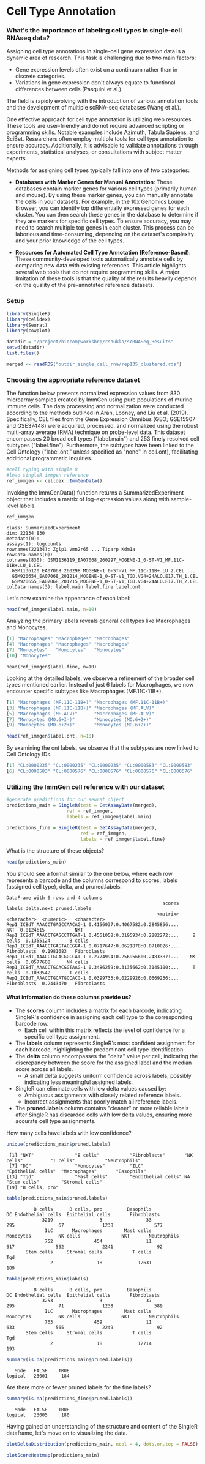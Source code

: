 # Cell Type Annotation

### What's the importance of labeling cell types in single-cell RNAseq data?
Assigning cell type annotations in single-cell gene expression data is a dynamic area of research. This task is challenging due to two main factors:

- Gene expression levels often exist on a continuum rather than in discrete categories.
- Variations in gene expression don't always equate to functional differences between cells (Pasquini et al.).

The field is rapidly evolving with the introduction of various annotation tools and the development of multiple scRNA-seq databases (Wang et al.).

One effective approach for cell type annotation is utilizing web resources. These tools are user-friendly and do not require advanced scripting or programming skills. Notable examples include Azimuth, Tabula Sapiens, and SciBet. Researchers often employ multiple tools for cell type annotation to ensure accuracy. Additionally, it is advisable to validate annotations through experiments, statistical analyses, or consultations with subject matter experts.

Methods for assigning cell types typically fall into one of two categories:

- **Databases with Marker Genes for Manual Annotation**: These databases contain marker genes for various cell types (primarily human and mouse). By using these marker genes, you can manually annotate the cells in your datasets. For example, in the 10x Genomics Loupe Browser, you can identify top differentially expressed genes for each cluster. You can then search these genes in the database to determine if they are markers for specific cell types. To ensure accuracy, you may need to search multiple top genes in each cluster. This process can be laborious and time-consuming, depending on the dataset's complexity and your prior knowledge of the cell types.

- **Resources for Automated Cell Type Annotation (Reference-Based)**: These community-developed tools automatically annotate cells by comparing new data with existing references. This article highlights several web tools that do not require programming skills. A major limitation of these tools is that the quality of the results heavily depends on the quality of the pre-annotated reference datasets.

### Setup

```R
library(SingleR)
library(celldex)
library(Seurat)
library(cowplot)

datadir = "/project/biocompworkshop/rshukla/scRNASeq_Results"
setwd(datadir)
list.files()

merged <- readRDS("outdir_single_cell_rna/rep135_clustered.rds")
```

### Choosing the appropriate reference dataset
The function below presents normalized expression values from 830 microarray samples created by ImmGen using pure populations of murine immune cells. The data processing and normalization were conducted according to the methods outlined in Aran, Looney, and Liu et al. (2019). Specifically, CEL files from the Gene Expression Omnibus (GEO; GSE15907 and GSE37448) were acquired, processed, and normalized using the robust multi-array average (RMA) technique on probe-level data. This dataset encompasses 20 broad cell types ("label.main") and 253 finely resolved cell subtypes ("label.fine"). Furthermore, the subtypes have been linked to the Cell Ontology ("label.ont," unless specified as "none" in cell.ont), facilitating additional programmatic inquiries.

```R
#cell typing with single R
#load singleR immgen reference
ref_immgen <- celldex::ImmGenData()
```
Invoking the ImmGenData() function returns a SummarizedExperiment object that includes a matrix of log-expression values along with sample-level labels.

```R
ref_immgen
```
```
class: SummarizedExperiment 
dim: 22134 830 
metadata(0):
assays(1): logcounts
rownames(22134): Zglp1 Vmn2r65 ... Tiparp Kdm1a
rowData names(0):
colnames(830): GSM1136119_EA07068_260297_MOGENE-1_0-ST-V1_MF.11C-11B+.LU_1.CEL
  GSM1136120_EA07068_260298_MOGENE-1_0-ST-V1_MF.11C-11B+.LU_2.CEL ...
  GSM920654_EA07068_201214_MOGENE-1_0-ST-V1_TGD.VG4+24ALO.E17.TH_1.CEL
  GSM920655_EA07068_201215_MOGENE-1_0-ST-V1_TGD.VG4+24ALO.E17.TH_2.CEL
colData names(3): label.main label.fine label.ont
```
Let's now examine the appearance of each label:

```R
head(ref_immgen$label.main, n=10)
```
Analyzing the primary labels reveals general cell types like Macrophages and Monocytes.

```R
[1] "Macrophages" "Macrophages" "Macrophages"
[4] "Macrophages" "Macrophages" "Macrophages"
[7] "Monocytes"   "Monocytes"   "Monocytes"  
[10] "Monocytes"
```
```
head(ref_immgen$label.fine, n=10)
```
Looking at the detailed labels, we observe a refinement of the broader cell types mentioned earlier. Instead of just 6 labels for Macrophages, we now encounter specific subtypes like Macrophages (MF.11C-11B+).

```R
[1] "Macrophages (MF.11C-11B+)" "Macrophages (MF.11C-11B+)"
[3] "Macrophages (MF.11C-11B+)" "Macrophages (MF.ALV)"     
[5] "Macrophages (MF.ALV)"      "Macrophages (MF.ALV)"     
[7] "Monocytes (MO.6+I-)"       "Monocytes (MO.6+2+)"      
[9] "Monocytes (MO.6+2+)"       "Monocytes (MO.6+2+)"
```
```R
head(ref_immgen$label.ont, n=10)
```
By examining the ont labels, we observe that the subtypes are now linked to Cell Ontology IDs.

```R
[1] "CL:0000235" "CL:0000235" "CL:0000235" "CL:0000583" "CL:0000583"
[6] "CL:0000583" "CL:0000576" "CL:0000576" "CL:0000576" "CL:0000576"
```
### Utilizing the ImmGen cell reference with our dataset

```R
#generate predictions for our seurat object
predictions_main = SingleR(test = GetAssayData(merged), 
                      ref = ref_immgen,
                      labels = ref_immgen$label.main)

predictions_fine = SingleR(test = GetAssayData(merged), 
                           ref = ref_immgen,
                           labels = ref_immgen$label.fine)
```
What is the structure of these objects?

```R
head(predictions_main)
```
You should see a format similar to the one below, where each row represents a barcode and the columns correspond to scores, labels (assigned cell type), delta, and pruned.labels.

```
DataFrame with 6 rows and 4 columns
                                                         scores      labels delta.next pruned.labels
                                                       <matrix> <character>  <numeric>   <character>
Rep1_ICBdT_AAACCTGAGCCAACAG-1 0.4156037:0.4067582:0.2845856:...         NKT  0.0124615           NKT
Rep1_ICBdT_AAACCTGAGCCTTGAT-1 0.4551058:0.3195934:0.2282272:...     B cells  0.1355124       B cells
Rep1_ICBdT_AAACCTGAGTACCGGA-1 0.0717647:0.0621878:0.0710026:... Fibroblasts  0.1981683   Fibroblasts
Rep1_ICBdT_AAACCTGCACGGCCAT-1 0.2774994:0.2569566:0.2483387:...    NK cells  0.0577608      NK cells
Rep1_ICBdT_AAACCTGCACGGTAAG-1 0.3486259:0.3135662:0.3145100:...     T cells  0.1038542       T cells
Rep1_ICBdT_AAACCTGCATGCCACG-1 0.0399733:0.0229926:0.0669236:... Fibroblasts  0.2443470   Fibroblasts
```
#### What information do these columns provide us?

- The **scores** column includes a matrix for each barcode, indicating SingleR's confidence in assigning each cell type to the corresponding barcode row.
  - Each cell within this matrix reflects the level of confidence for a specific cell type assignment.
- The **labels** column represents SingleR's most confident assignment for each barcode, highlighting the predominant cell type identification.
- The **delta** column encompasses the "delta" value per cell, indicating the discrepancy between the score for the assigned label and the median score across all labels.
  - A small delta suggests uniform confidence across labels, possibly indicating less meaningful assigned labels.
- SingleR can eliminate cells with low delta values caused by:
  - Ambiguous assignments with closely related reference labels.
  - Incorrect assignments that poorly match all reference labels.
- The **pruned.labels** column contains "cleaner" or more reliable labels after SingleR has discarded cells with low delta values, ensuring more accurate cell type assignments.

How many cells have labels with low confidence?

```R
unique(predictions_main$pruned.labels)
```
```
 [1] "NKT"               "B cells"           "Fibroblasts"       "NK cells"          "T cells"           "Neutrophils"      
 [7] "DC"                "Monocytes"         "ILC"               "Epithelial cells"  "Macrophages"       "Basophils"        
[13] "Tgd"               "Mast cells"        "Endothelial cells" NA                  "Stem cells"        "Stromal cells"    
[19] "B cells, pro"
```
```R
table(predictions_main$pruned.labels)
```
```
          B cells      B cells, pro         Basophils                DC Endothelial cells  Epithelial cells       Fibroblasts 
             3219                 3                33               295                67              1238               577 
              ILC       Macrophages        Mast cells         Monocytes          NK cells               NKT       Neutrophils 
              752               454                11               617               562              2241                92 
       Stem cells     Stromal cells           T cells               Tgd 
                2                18             12631               189
```
```R
table(predictions_main$labels)
```
```
          B cells      B cells, pro         Basophils                DC Endothelial cells  Epithelial cells       Fibroblasts 
             3253                 3                37               295                71              1238               589 
              ILC       Macrophages        Mast cells         Monocytes          NK cells               NKT       Neutrophils 
              763               459                11               633               565              2249                92 
       Stem cells     Stromal cells           T cells               Tgd 
                2                18             12714               193
```
```R
summary(is.na(predictions_main$pruned.labels))
```
```
   Mode   FALSE    TRUE 
logical   23001     184
```
Are there more or fewer pruned labels for the fine labels?

```R
summary(is.na(predictions_fine$pruned.labels))
```
```
   Mode   FALSE    TRUE 
logical   23005     180
```
Having gained an understanding of the structure and content of the SingleR dataframe, let's move on to visualizing the data.

```R
plotDeltaDistribution(predictions_main, ncol = 4, dots.on.top = FALSE)

plotScoreHeatmap(predictions_main)
```






























